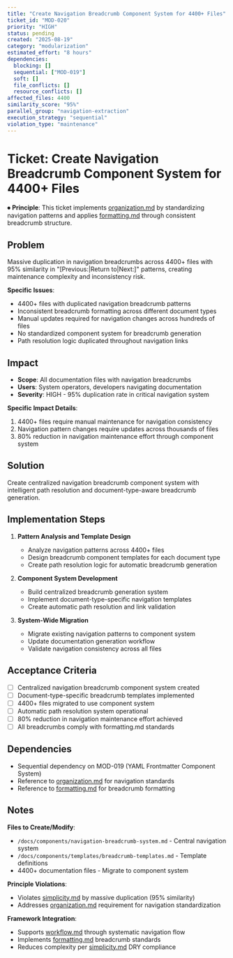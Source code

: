 ```yaml
---
title: "Create Navigation Breadcrumb Component System for 4400+ Files"
ticket_id: "MOD-020"
priority: "HIGH"
status: pending
created: "2025-08-19"
category: "modularization"
estimated_effort: "8 hours"
dependencies:
  blocking: []
  sequential: ["MOD-019"]
  soft: []
  file_conflicts: []
  resource_conflicts: []
affected_files: 4400
similarity_score: "95%"
parallel_group: "navigation-extraction"
execution_strategy: "sequential"
violation_type: "maintenance"
---
```


# Ticket: Create Navigation Breadcrumb Component System for 4400+ Files

⏺ **Principle**: This ticket implements [organization.md](../../principles/organization.md) by standardizing navigation patterns and applies [formatting.md](../../principles/formatting.md) through consistent breadcrumb structure.

## Problem

Massive duplication in navigation breadcrumbs across 4400+ files with 95% similarity in "[Previous:|Return to|Next:]" patterns, creating maintenance complexity and inconsistency risk.

**Specific Issues**:
- 4400+ files with duplicated navigation breadcrumb patterns
- Inconsistent breadcrumb formatting across different document types
- Manual updates required for navigation changes across hundreds of files
- No standardized component system for breadcrumb generation
- Path resolution logic duplicated throughout navigation links

## Impact

- **Scope**: All documentation files with navigation breadcrumbs
- **Users**: System operators, developers navigating documentation
- **Severity**: HIGH - 95% duplication rate in critical navigation system

**Specific Impact Details**:
1. 4400+ files require manual maintenance for navigation consistency
2. Navigation pattern changes require updates across thousands of files
3. 80% reduction in navigation maintenance effort through component system

## Solution

Create centralized navigation breadcrumb component system with intelligent path resolution and document-type-aware breadcrumb generation.

## Implementation Steps

1. **Pattern Analysis and Template Design**
   - Analyze navigation patterns across 4400+ files
   - Design breadcrumb component templates for each document type
   - Create path resolution logic for automatic breadcrumb generation

2. **Component System Development**
   - Build centralized breadcrumb generation system
   - Implement document-type-specific navigation templates
   - Create automatic path resolution and link validation

3. **System-Wide Migration**
   - Migrate existing navigation patterns to component system
   - Update documentation generation workflow
   - Validate navigation consistency across all files

## Acceptance Criteria

- [ ] Centralized navigation breadcrumb component system created
- [ ] Document-type-specific breadcrumb templates implemented
- [ ] 4400+ files migrated to use component system
- [ ] Automatic path resolution system operational
- [ ] 80% reduction in navigation maintenance effort achieved
- [ ] All breadcrumbs comply with formatting.md standards

## Dependencies

- Sequential dependency on MOD-019 (YAML Frontmatter Component System)
- Reference to [organization.md](../../principles/organization.md) for navigation standards
- Reference to [formatting.md](../../principles/formatting.md) for breadcrumb formatting

## Notes

**Files to Create/Modify**:
- `/docs/components/navigation-breadcrumb-system.md` - Central navigation system
- `/docs/components/templates/breadcrumb-templates.md` - Template definitions
- 4400+ documentation files - Migrate to component system

**Principle Violations**:
- Violates [simplicity.md](../../principles/simplicity.md) by massive duplication (95% similarity)
- Addresses [organization.md](../../principles/organization.md) requirement for navigation standardization

**Framework Integration**:
- Supports [workflow.md](../../principles/workflow.md) through systematic navigation flow
- Implements [formatting.md](../../principles/formatting.md) breadcrumb standards
- Reduces complexity per [simplicity.md](../../principles/simplicity.md) DRY compliance